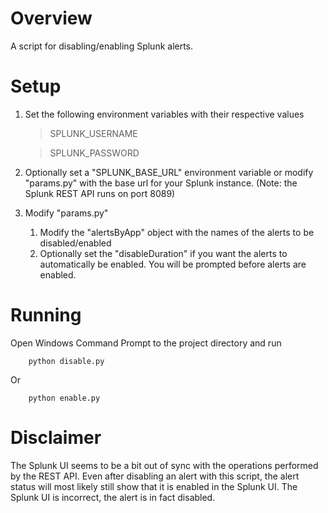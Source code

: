 # Overview 

A script for disabling/enabling Splunk alerts. 

# Setup
1. Set the following environment variables with their respective values
   > SPLUNK_USERNAME

   > SPLUNK_PASSWORD
2. Optionally set a "SPLUNK_BASE_URL" environment variable or modify "params.py" with the base url for your Splunk instance.
	(Note: the Splunk REST API runs on port 8089)
3. Modify "params.py"
	1. Modify the "alertsByApp" object with the names of the alerts to be disabled/enabled
	2. Optionally set the "disableDuration" if you want the alerts to automatically be enabled. You will be prompted before alerts are enabled.

# Running
Open Windows Command Prompt to the project directory and run
```
	python disable.py
```
Or
```
	python enable.py
```

# Disclaimer
The Splunk UI seems to be a bit out of sync with the operations performed by the REST API. Even after disabling
an alert with this script, the alert status will most likely still show that it is enabled in the Splunk UI. The Splunk UI
is incorrect, the alert is in fact disabled.  
